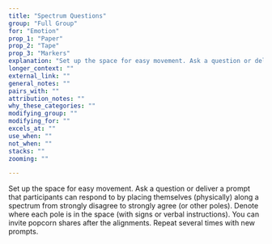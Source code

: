 ```yaml
---
title: "Spectrum Questions"
group: "Full Group"
for: "Emotion"
prop_1: "Paper"
prop_2: "Tape"
prop_3: "Markers"
explanation: "Set up the space for easy movement. Ask a question or deliver a prompt that participants can respond to by placing themselves (physically) along a spectrum from strongly disagree to strongly agree (or other poles). Denote where each pole is in the space (with signs or verbal instructions). You can invite popcorn shares after the alignments. Repeat several times with new prompts."
longer_context: ""
external_link: ""
general_notes: ""
pairs_with: ""
attribution_notes: ""
why_these_categories: ""
modifying_group: ""
modifying_for: ""
excels_at: ""
use_when: ""
not_when: ""
stacks: ""
zooming: ""

---
```


Set up the space for easy movement. Ask a question or deliver a prompt that participants can respond to by placing themselves (physically) along a spectrum from strongly disagree to strongly agree (or other poles). Denote where each pole is in the space (with signs or verbal instructions). You can invite popcorn shares after the alignments. Repeat several times with new prompts.
